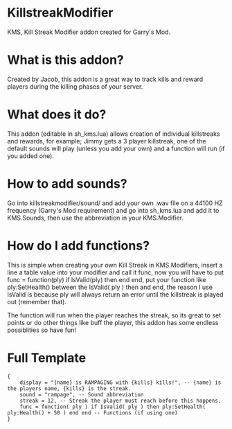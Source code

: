 # KillstreakModifier
KMS, Kill Streak Modifier addon created for Garry's Mod.

# What is this addon?
Created by Jacob, this addon is a great way to track kills and reward players during the killing phases of your server.

# What does it do?
This addon (editable in sh_kms.lua) allows creation of individual killstreaks and rewards, for example; Jimmy gets a 3 player killstreak, one of the default sounds will play (unless you add your own) and a function will run (if you added one).

# How to add sounds?
Go into killstreakmodifier/sound/ and add your own .wav file on a 44100 HZ frequency (Garry's Mod requirement) and go into sh_kms.lua and add it to KMS.Sounds, then use the abbreviation in your KMS.Modifier.

# How do I add functions?
This is simple when creating your own Kill Streak in KMS.Modifiers, insert a line a table value into your modifier and call it func, now you will have to put func = function(ply) if IsValid(ply) then end end, put your function like ply:SetHealth() between the IsValid( ply ) then and end, the reason I use IsValid is because ply will always return an error until the killstreak is played out (remember that).

The function will run when the player reaches the streak, so its great to set points or do other things like buff the player, this addon has some endless possiblities so have fun!

# Full Template
```
{
	display = "{name} is RAMPAGING with {kills} kills!", -- {name} is the players name, {kills} is the streak.
	sound = "rampage", -- Sound abbreviation
	streak = 12, -- Streak the player must reach before this happens.
	func = function( ply ) if IsValid( ply ) then ply:SetHealth( ply:Health() + 50 ) end end -- Functions (if using one)
}
```
